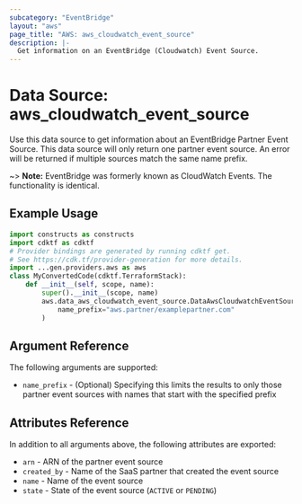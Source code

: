 ```yaml
---
subcategory: "EventBridge"
layout: "aws"
page_title: "AWS: aws_cloudwatch_event_source"
description: |-
  Get information on an EventBridge (Cloudwatch) Event Source.
---
```


# Data Source: aws_cloudwatch_event_source

Use this data source to get information about an EventBridge Partner Event Source. This data source will only return one partner event source. An error will be returned if multiple sources match the same name prefix.

~> **Note:** EventBridge was formerly known as CloudWatch Events. The functionality is identical.

## Example Usage

```python
import constructs as constructs
import cdktf as cdktf
# Provider bindings are generated by running cdktf get.
# See https://cdk.tf/provider-generation for more details.
import ...gen.providers.aws as aws
class MyConvertedCode(cdktf.TerraformStack):
    def __init__(self, scope, name):
        super().__init__(scope, name)
        aws.data_aws_cloudwatch_event_source.DataAwsCloudwatchEventSource(self, "examplepartner",
            name_prefix="aws.partner/examplepartner.com"
        )
```

## Argument Reference

The following arguments are supported:

* `name_prefix` - (Optional) Specifying this limits the results to only those partner event sources with names that start with the specified prefix

## Attributes Reference

In addition to all arguments above, the following attributes are exported:

* `arn` - ARN of the partner event source
* `created_by` - Name of the SaaS partner that created the event source
* `name` - Name of the event source
* `state` - State of the event source (`ACTIVE` or `PENDING`)

<!-- cache-key: cdktf-0.17.0-pre.15 input-d26e23b7ffb1047bba23b081771ac74baf3979c97d8713e1acd1c1e1d42d0eb6 -->